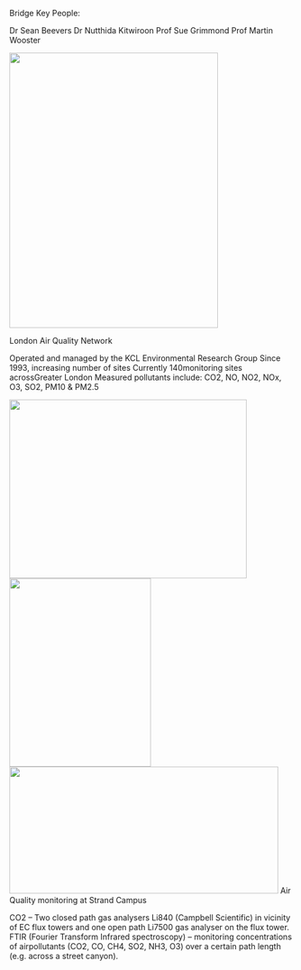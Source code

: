 Bridge Key People:

Dr Sean Beevers
Dr Nutthida Kitwiroon
Prof Sue Grimmond
Prof Martin Wooster

<img class="alignnone" src="http://www.reading.ac.uk/micromet/documents/Picture13.png" width="370" height="488" />

London Air Quality Network

Operated and managed by the KCL
Environmental Research Group
Since 1993, increasing number of sites Currently 140monitoring sites acrossGreater London
Measured pollutants include: CO2, NO, NO2, NOx, O3, SO2, PM10 &amp; PM2.5

<img class="alignnone" src="http://www.reading.ac.uk/micromet/documents/Co2_example.png" width="421" height="317" />

<img class="alignnone" src="http://www.et.reading.ac.uk/micromet/documents/LAQ.ht1.jpg" width="251" height="334" />

<img class="alignnone" src="http://www.met.reading.ac.uk/micromet/documents/FTIR_PATHS.png" width="477" height="225" />
Air Quality monitoring at Strand Campus

CO2 – Two closed path gas analysers Li840 (Campbell Scientific) in vicinity of EC flux towers and one open path Li7500 gas analyser on the flux tower.
FTIR (Fourier Transform Infrared spectroscopy) – monitoring concentrations of airpollutants (CO2, CO, CH4, SO2, NH3, O3) over a certain path length (e.g. across a street canyon).